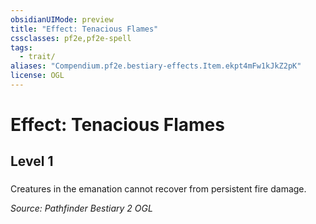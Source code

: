 ```yaml
---
obsidianUIMode: preview
title: "Effect: Tenacious Flames"
cssclasses: pf2e,pf2e-spell
tags:
  - trait/
aliases: "Compendium.pf2e.bestiary-effects.Item.ekpt4mFw1kJkZ2pK"
license: OGL
---
```

# Effect: Tenacious Flames
## Level 1
### 






Creatures in the emanation cannot recover from persistent fire damage.

*Source: Pathfinder Bestiary 2*
*OGL*